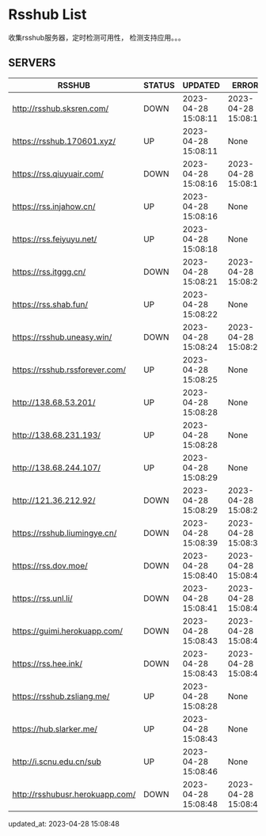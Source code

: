 # Rsshub List

收集rsshub服务器，定时检测可用性， 检测支持应用。。。


## SERVERS

|  RSSHUB   | STATUS  | UPDATED  | ERROR  | TWITTER |  
|  ----  | ----  | ----  | ----  | ---- |  
| http://rsshub.sksren.com/ | DOWN | 2023-04-28 15:08:11 | 2023-04-28 15:08:11 |  
| https://rsshub.170601.xyz/ | UP | 2023-04-28 15:08:11 | None |OK|  
| https://rss.qiuyuair.com/ | DOWN | 2023-04-28 15:08:16 | 2023-04-28 15:08:16 |  
| https://rss.injahow.cn/ | UP | 2023-04-28 15:08:16 | None ||  
| https://rss.feiyuyu.net/ | UP | 2023-04-28 15:08:18 | None |OK|  
| https://rss.itggg.cn/ | DOWN | 2023-04-28 15:08:21 | 2023-04-28 15:08:21 |  
| https://rss.shab.fun/ | UP | 2023-04-28 15:08:22 | None |OK|  
| https://rsshub.uneasy.win/ | DOWN | 2023-04-28 15:08:24 | 2023-04-28 15:08:24 |  
| https://rsshub.rssforever.com/ | UP | 2023-04-28 15:08:25 | None |OK|  
| http://138.68.53.201/ | UP | 2023-04-28 15:08:28 | None ||  
| http://138.68.231.193/ | UP | 2023-04-28 15:08:28 | None ||  
| http://138.68.244.107/ | UP | 2023-04-28 15:08:29 | None ||  
| http://121.36.212.92/ | DOWN | 2023-04-28 15:08:29 | 2023-04-28 15:08:29 |  
| https://rsshub.liumingye.cn/ | DOWN | 2023-04-28 15:08:39 | 2023-04-28 15:08:39 |  
| https://rss.dov.moe/ | DOWN | 2023-04-28 15:08:40 | 2023-04-28 15:08:40 |  
| https://rss.unl.li/ | DOWN | 2023-04-28 15:08:41 | 2023-04-28 15:08:41 |  
| https://guimi.herokuapp.com/ | DOWN | 2023-04-28 15:08:43 | 2023-04-28 15:08:43 |  
| https://rss.hee.ink/ | DOWN | 2023-04-28 15:08:43 | 2023-04-28 15:08:43 |  
| https://rsshub.zsliang.me/ | UP | 2023-04-28 15:08:28 | None |OK|  
| https://hub.slarker.me/ | UP | 2023-04-28 15:08:43 | None |OK|  
| http://i.scnu.edu.cn/sub | UP | 2023-04-28 15:08:46 | None ||  
| http://rsshubusr.herokuapp.com/ | DOWN | 2023-04-28 15:08:48 | 2023-04-28 15:08:48 |  
  

updated_at: 2023-04-28 15:08:48  
